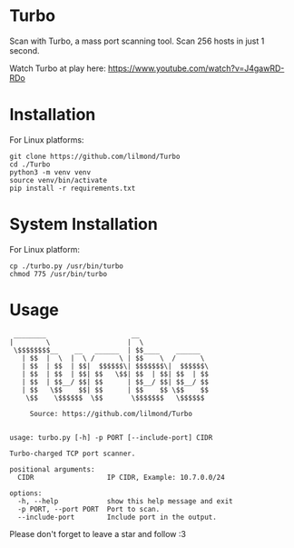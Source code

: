 # Turbo
Scan with Turbo, a mass port scanning tool. Scan 256 hosts in just 1 second.

Watch Turbo at play here: https://www.youtube.com/watch?v=J4gawRD-RDo

# Installation
For Linux platforms:
```
git clone https://github.com/lilmond/Turbo
cd ./Turbo
python3 -m venv venv
source venv/bin/activate
pip install -r requirements.txt
```

# System Installation
For Linux platform:
```
cp ./turbo.py /usr/bin/turbo
chmod 775 /usr/bin/turbo
```

# Usage
```
 ________                     __                 
|        \                   |  \                
 \$$$$$$$$__    __   ______  | $$____    ______  
   | $$  |  \  |  \ /      \ | $$    \  /      \ 
   | $$  | $$  | $$|  $$$$$$\| $$$$$$$\|  $$$$$$\
   | $$  | $$  | $$| $$   \$$| $$  | $$| $$  | $$
   | $$  | $$__/ $$| $$      | $$__/ $$| $$__/ $$
   | $$   \$$    $$| $$      | $$    $$ \$$    $$
    \$$    \$$$$$$  \$$       \$$$$$$$   \$$$$$$ 

     Source: https://github.com/lilmond/Turbo

     
usage: turbo.py [-h] -p PORT [--include-port] CIDR

Turbo-charged TCP port scanner.

positional arguments:
  CIDR                  IP CIDR, Example: 10.7.0.0/24

options:
  -h, --help            show this help message and exit
  -p PORT, --port PORT  Port to scan.
  --include-port        Include port in the output.
```

Please don't forget to leave a star and follow :3
